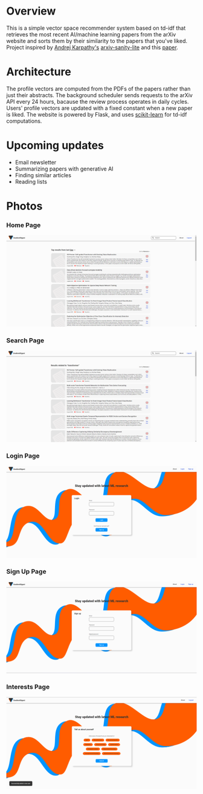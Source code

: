 # Overview
This is a simple vector space recommender system based on td-idf that retrieves the most recent AI/machine learning papers from the arXiv website and sorts them by their similarity to the papers that you've liked. Project inspired by [Andrej Karpathy's](https://github.com/karpathy) [arxiv-sanity-lite](https://arxiv-sanity-lite.com/) and this [paper](https://users.ics.forth.gr/~potamias/mlnia/paper_6.pdf).
# Architecture
The profile vectors are computed from the PDFs of the papers rather than just their abstracts. The background scheduler sends requests to the arXiv API every 24 hours, bacause the review process operates in daily cycles. Users' profile vectors are updated with a fixed constant when a new paper is liked. The website is powered by Flask, and uses [scikit-learn](https://scikit-learn.org/stable/) for td-idf computations.   
# Upcoming updates
- Email newsletter
- Summarizing papers with generative AI
- Finding similar articles
- Reading lists
# Photos
### Home Page
![Home page](Screenshot_home_page.png)
### Search Page
![Search page](Screenshot_search.png)
### Login Page
![Login page](Screenshot_login.png)
### Sign Up Page
![Sign up page](Screenshot_sign_up.png)
### Interests Page
![Interests page](Screenshot_interests.png)
